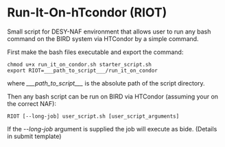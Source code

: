 # Run-It-On-hTcondor (RIOT)

Small script for DESY-NAF environment that allows user to run any bash command on the BIRD system via HTCondor by a simple command.

First make the bash files executable and export the command:

```shell
chmod u+x run_it_on_condor.sh starter_script.sh
export RIOT=___path_to_script___/run_it_on_condor
```
where *\_\_\_path\_to\_script\_\_\_* is the absolute path of the script directory.

Then any bash script can be run on BIRD via HTCondor (assuming your on the correct NAF):

```shell
RIOT [--long-job] user_script.sh [user_script_arguments]
```

If the *--long-job*  argument is supplied the job will execute as bide. (Details in submit template)
